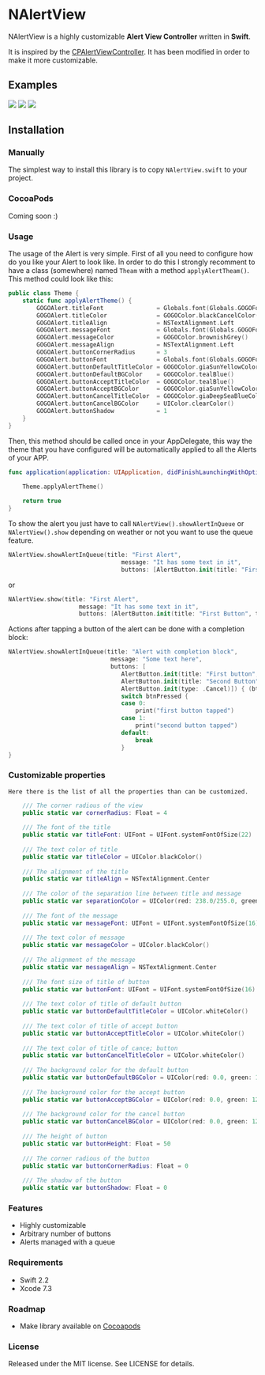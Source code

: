 # NAlertView
NAlertView is a highly customizable **Alert View Controller** written in **Swift**.

It is inspired by the [CPAlertViewController](https://github.com/cp3hnu/CPAlertViewController). It has been modified in order to make it more customizable.

## Examples

![](Screenshots/01.png)
![](Screenshots/02.png)
![](Screenshots/03.png)

## Installation

### Manually

The simplest way to install this library is to copy `NAlertView.swift` to your project.

### CocoaPods

Coming soon :)

### Usage

The usage of the Alert is very simple. First of all you need to configure how do you like your Alert to look like. In order to do this I strongly recomment to have a class (somewhere) named `Theam` with a method `applyAlertTheam()`. This method could look like this:

``` swift
public class Theme {
    static func applyAlertTheme() {
        GOGOAlert.titleFont               = Globals.font(Globals.GOGOFont.kelsonBold, size: 16)!
        GOGOAlert.titleColor              = GOGOColor.blackCancelColor()
        GOGOAlert.titleAlign              = NSTextAlignment.Left
        GOGOAlert.messageFont             = Globals.font(Globals.GOGOFont.verdana, size: 14)!
        GOGOAlert.messageColor            = GOGOColor.brownishGrey()
        GOGOAlert.messageAlign            = NSTextAlignment.Left
        GOGOAlert.buttonCornerRadius      = 3
        GOGOAlert.buttonFont              = Globals.font(Globals.GOGOFont.verdana, size: 16)!
        GOGOAlert.buttonDefaultTitleColor = GOGOColor.giaSunYellowColor()
        GOGOAlert.buttonDefaultBGColor    = GOGOColor.tealBlue()
        GOGOAlert.buttonAcceptTitleColor  = GOGOColor.tealBlue()
        GOGOAlert.buttonAcceptBGColor     = GOGOColor.giaSunYellowColor()
        GOGOAlert.buttonCancelTitleColor  = GOGOColor.giaDeepSeaBlueColor()
        GOGOAlert.buttonCancelBGColor     = UIColor.clearColor()
        GOGOAlert.buttonShadow            = 1
    }
}
```
Then, this method should be called once in your AppDelegate, this way the theme that you have configured will be automatically applied to all the Alerts of your APP.

``` swift
func application(application: UIApplication, didFinishLaunchingWithOptions launchOptions: [NSObject: AnyObject]?) -> Bool {

    Theme.applyAlertTheme()
    
    return true
}
````

To show the alert you just have to call `NAlertView().showAlertInQueue` or `NAlertView().show` depending on weather or not you want to use the queue feature.

``` swift
NAlertView.showAlertInQueue(title: "First Alert",
                                message: "It has some text in it",
                                buttons: [AlertButton.init(title: "First Button", type: .Default)])
```
or
``` swift
NAlertView.show(title: "First Alert",
                    message: "It has some text in it",
                    buttons: [AlertButton.init(title: "First Button", type: .Default)])
```

Actions after tapping a button of the alert can be done with a completion block:

``` swift
NAlertView.showAlertInQueue(title: "Alert with completion block",
                             message: "Some text here",
                             buttons: [
                             	AlertButton.init(title: "First button", type: .Default),
                                AlertButton.init(title: "Second Button", type: .Default),
                                AlertButton.init(type: .Cancel)]) { (btnPressed) in
                                switch btnPressed {
                                case 0:
                                    print("first button tapped")
                                case 1:
                                    print("second button tapped")
                                default:
                                    break
                                }
}
```

### Customizable properties
	Here there is the list of all the properties than can be customized.

``` swift
	/// The corner radious of the view
    public static var cornerRadius: Float = 4
    
    /// The font of the title
    public static var titleFont: UIFont = UIFont.systemFontOfSize(22)
    
    /// The text color of title
    public static var titleColor = UIColor.blackColor()
    
    /// The alignment of the title
    public static var titleAlign = NSTextAlignment.Center
    
    /// The color of the separation line between title and message
    public static var separationColor = UIColor(red: 238.0/255.0, green: 242.0/255.0, blue: 244.0/255.0, alpha: 1.0)
    
    /// The font of the message
    public static var messageFont: UIFont = UIFont.systemFontOfSize(16)
    
    /// The text color of message
    public static var messageColor = UIColor.blackColor()
    
    /// The alignment of the message
    public static var messageAlign = NSTextAlignment.Center
    
    /// The font size of title of button
    public static var buttonFont: UIFont = UIFont.systemFontOfSize(16)
    
    /// The text color of title of default button
    public static var buttonDefaultTitleColor = UIColor.whiteColor()
    
    /// The text color of title of accept button
    public static var buttonAcceptTitleColor = UIColor.whiteColor()
    
    /// The text color of title of cance; button
    public static var buttonCancelTitleColor = UIColor.whiteColor()
    
    /// The background color for the default button
    public static var buttonDefaultBGColor = UIColor(red: 0.0, green: 122.0/255.0, blue: 1.0, alpha: 1.0)
    
    /// The background color for the accept button
    public static var buttonAcceptBGColor = UIColor(red: 0.0, green: 122.0/255.0, blue: 1.0, alpha: 1.0)
    
    /// The background color for the cancel button
    public static var buttonCancelBGColor = UIColor(red: 0.0, green: 122.0/255.0, blue: 1.0, alpha: 1.0)
    
    /// The height of button
    public static var buttonHeight: Float = 50
    
    /// The corner radious of the button
    public static var buttonCornerRadius: Float = 0
    
    /// The shadow of the button
    public static var buttonShadow: Float = 0
```

### Features

* Highly customizable
* Arbitrary number of buttons
* Alerts managed with a queue

### Requirements

* Swift 2.2
* Xcode 7.3

### Roadmap

* Make library available on [Cocoapods](Documentation/CocoaPods.md)

### License

Released under the MIT license. See LICENSE for details.
